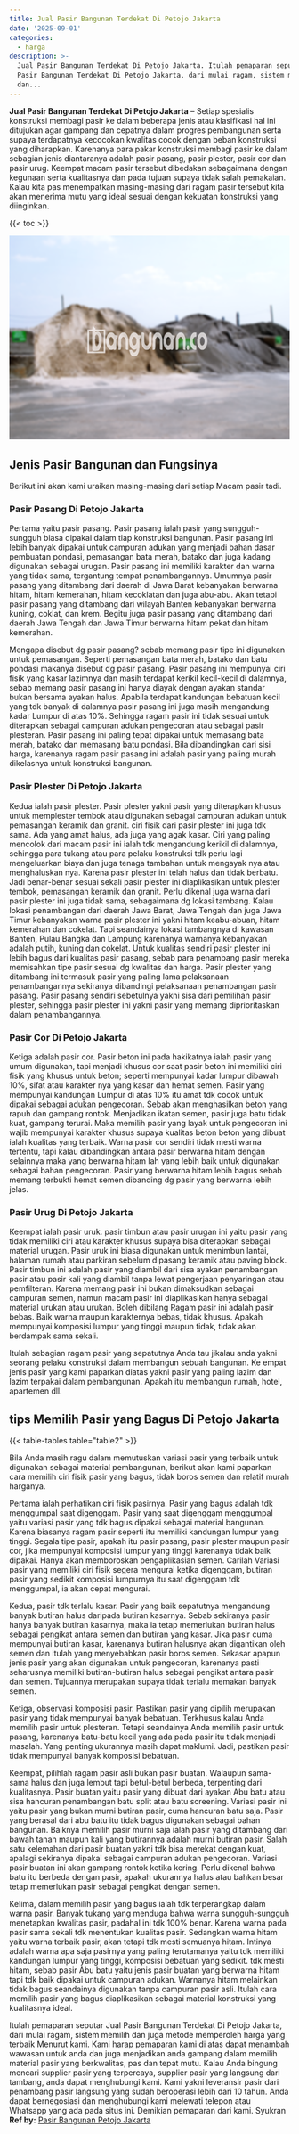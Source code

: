 ```yaml
---
title: Jual Pasir Bangunan Terdekat Di Petojo Jakarta
date: '2025-09-01'
categories:
  - harga
description: >-
  Jual Pasir Bangunan Terdekat Di Petojo Jakarta. Itulah pemaparan seputar Jual
  Pasir Bangunan Terdekat Di Petojo Jakarta, dari mulai ragam, sistem memilih
  dan...
---
```


**Jual Pasir Bangunan Terdekat Di Petojo Jakarta** – Setiap spesialis konstruksi membagi pasir ke dalam beberapa jenis atau klasifikasi hal ini ditujukan agar gampang dan cepatnya dalam progres pembangunan serta supaya terdapatnya kecocokan kwalitas cocok dengan beban konstruksi yang diharapkan. Karenanya para pakar konstruksi membagi pasir ke dalam sebagian jenis diantaranya adalah pasir pasang, pasir plester, pasir cor dan pasir urug. Keempat macam pasir tersebut dibedakan sebagaimana dengan kegunaan serta kualitasnya dan pada tujuan supaya tidak salah pemakaian. Kalau kita pas menempatkan masing-masing dari ragam pasir tersebut kita akan menerima mutu yang ideal sesuai dengan kekuatan konstruksi yang diinginkan.

{{< toc >}}

![Jual Pasir Bangunan Terdekat Di Petojo Jakarta](/images/jual-pasir-bangunan-07.png)

## Jenis Pasir Bangunan dan Fungsinya

Berikut ini akan kami uraikan masing-masing dari setiap Macam pasir tadi.

### Pasir Pasang Di Petojo Jakarta

Pertama yaitu pasir pasang. Pasir pasang ialah pasir yang sungguh-sungguh biasa dipakai dalam tiap konstruksi bangunan. Pasir pasang ini lebih banyak dipakai untuk campuran adukan yang menjadi bahan dasar pembuatan pondasi, pemasangan bata merah, batako dan juga kadang digunakan sebagai urugan. Pasir pasang ini memiliki karakter dan warna yang tidak sama, tergantung tempat penambangannya. Umumnya pasir pasang yang ditambang dari daerah di Jawa Barat kebanyakan berwarna hitam, hitam kemerahan, hitam kecoklatan dan juga abu-abu. Akan tetapi pasir pasang yang ditambang dari wilayah Banten kebanyakan berwarna kuning, coklat, dan krem. Begitu juga pasir pasang yang ditambang dari daerah Jawa Tengah dan Jawa Timur berwarna hitam pekat dan hitam kemerahan.

Mengapa disebut dg pasir pasang? sebab memang pasir tipe ini digunakan untuk pemasangan. Seperti pemasangan bata merah, batako dan batu pondasi makanya disebut dg pasir pasang. Pasir pasang ini mempunyai ciri fisik yang kasar lazimnya dan masih terdapat kerikil kecil-kecil di dalamnya, sebab memang pasir pasang ini hanya diayak dengan ayakan standar bukan bersama ayakan halus. Apabila terdapat kandungan bebatuan kecil yang tdk banyak di dalamnya pasir pasang ini juga masih mengandung kadar Lumpur di atas 10%. Sehingga ragam pasir ini tidak sesuai untuk diterapkan sebagai campuran adukan pengecoran atau sebagai pasir plesteran. Pasir pasang ini paling tepat dipakai untuk memasang bata merah, batako dan memasang batu pondasi. Bila dibandingkan dari sisi harga, karenanya ragam pasir pasang ini adalah pasir yang paling murah dikelasnya untuk konstruksi bangunan.

### Pasir Plester Di Petojo Jakarta

Kedua ialah pasir plester. Pasir plester yakni pasir yang diterapkan khusus untuk memplester tembok atau digunakan sebagai campuran adukan untuk pemasangan keramik dan granit. ciri fisik dari pasir plester ini juga tdk sama. Ada yang amat halus, ada juga yang agak kasar. Ciri yang paling mencolok dari macam pasir ini ialah tdk mengandung kerikil di dalamnya, sehingga para tukang atau para pelaku konstruksi tdk perlu lagi mengeluarkan biaya dan juga tenaga tambahan untuk mengayak nya atau menghaluskan nya. Karena pasir plester ini telah halus dan tidak berbatu. Jadi benar-benar sesuai sekali pasir plester ini diaplikasikan untuk plester tembok, pemasangan keramik dan granit. Perlu dikenal juga warna dari pasir plester ini juga tidak sama, sebagaimana dg lokasi tambang. Kalau lokasi penambangan dari daerah Jawa Barat, Jawa Tengah dan juga Jawa Timur kebanyakan warna pasir plester ini yakni hitam keabu-abuan, hitam kemerahan dan cokelat. Tapi seandainya lokasi tambangnya di kawasan Banten, Pulau Bangka dan Lampung karenanya warnanya kebanyakan adalah putih, kuning dan cokelat. Untuk kualitas sendiri pasir plester ini lebih bagus dari kualitas pasir pasang, sebab para penambang pasir mereka memisahkan tipe pasir sesuai dg kwalitas dan harga. Pasir plester yang ditambang ini termasuk pasir yang paling lama pelaksanaan penambangannya sekiranya dibandingi pelaksanaan penambangan pasir pasang. Pasir pasang sendiri sebetulnya yakni sisa dari pemilihan pasir plester, sehingga pasir plester ini yakni pasir yang memang diprioritaskan dalam penambangannya.

### Pasir Cor Di Petojo Jakarta

Ketiga adalah pasir cor. Pasir beton ini pada hakikatnya ialah pasir yang umum digunakan, tapi menjadi khusus cor saat pasir beton ini memiliki ciri fisik yang khusus untuk beton; seperti mempunyai kadar lumpur dibawah 10%, sifat atau karakter nya yang kasar dan hemat semen. Pasir yang mempunyai kandungan Lumpur di atas 10% itu amat tdk cocok untuk dipakai sebagai adukan pengecoran. Sebab akan menghasilkan beton yang rapuh dan gampang rontok. Menjadikan ikatan semen, pasir juga batu tidak kuat, gampang terurai. Maka memilih pasir yang layak untuk pengecoran ini wajib mempunyai karakter khusus supaya kualitas beton beton yang dibuat ialah kualitas yang terbaik. Warna pasir cor sendiri tidak mesti warna tertentu, tapi kalau dibandingkan antara pasir berwarna hitam dengan selainnya maka yang berwarna hitam lah yang lebih baik untuk digunakan sebagai bahan pengecoran. Pasir yang berwarna hitam lebih bagus sebab memang terbukti hemat semen dibanding dg pasir yang berwarna lebih jelas.

### Pasir Urug Di Petojo Jakarta

Keempat ialah pasir uruk. pasir timbun atau pasir urugan ini yaitu pasir yang tidak memiliki ciri atau karakter khusus supaya bisa diterapkan sebagai material urugan. Pasir uruk ini biasa digunakan untuk menimbun lantai, halaman rumah atau parkiran sebelum dipasang keramik atau paving block. Pasir timbun ini adalah pasir yang diambil dari sisa ayakan penambangan pasir atau pasir kali yang diambil tanpa lewat pengerjaan penyaringan atau pemfilteran. Karena memang pasir ini bukan dimaksudkan sebagai campuran semen, namun macam pasir ini diaplikasikan hanya sebagai material urukan atau urukan. Boleh dibilang Ragam pasir ini adalah pasir bebas. Baik warna maupun karakternya bebas, tidak khusus. Apakah mempunyai komposisi lumpur yang tinggi maupun tidak, tidak akan berdampak sama sekali.

Itulah sebagian ragam pasir yang sepatutnya Anda tau jikalau anda yakni seorang pelaku konstruksi dalam membangun sebuah bangunan. Ke empat jenis pasir yang kami paparkan diatas yakni pasir yang paling lazim dan lazim terpakai dalam pembangunan. Apakah itu membangun rumah, hotel, apartemen dll.

## tips Memilih Pasir yang Bagus Di Petojo Jakarta

{{< table-tables table="table2" >}}

Bila Anda masih ragu dalam memutuskan variasi pasir yang terbaik untuk digunakan sebagai material pembangunan, berikut akan kami paparkan cara memilih ciri fisik pasir yang bagus, tidak boros semen dan relatif murah harganya.

Pertama ialah perhatikan ciri fisik pasirnya. Pasir yang bagus adalah tdk menggumpal saat digenggam. Pasir yang saat digenggam menggumpal yaitu variasi pasir yang tdk bagus dipakai sebagai material bangunan. Karena biasanya ragam pasir seperti itu memiliki kandungan lumpur yang tinggi. Segala tipe pasir, apakah itu pasir pasang, pasir plester maupun pasir cor, jika mempunyai komposisi lumpur yang tinggi karenanya tidak baik dipakai. Hanya akan memboroskan pengaplikasian semen. Carilah Variasi pasir yang memiliki ciri fisik segera mengurai ketika digenggam, butiran pasir yang sedikit komposisi lumpurnya itu saat digenggam tdk menggumpal, ia akan cepat mengurai.

Kedua, pasir tdk terlalu kasar. Pasir yang baik sepatutnya mengandung banyak butiran halus daripada butiran kasarnya. Sebab sekiranya pasir hanya banyak butiran kasarnya, maka ia tetap memerlukan butiran halus sebagai pengikat antara semen dan butiran yang kasar. Jika pasir cuma mempunyai butiran kasar, karenanya butiran halusnya akan digantikan oleh semen dan itulah yang menyebabkan pasir boros semen. Sekasar apapun jenis pasir yang akan digunakan untuk pengecoran, karenanya pasti seharusnya memiliki butiran-butiran halus sebagai pengikat antara pasir dan semen. Tujuannya merupakan supaya tidak terlalu memakan banyak semen.

Ketiga, observasi komposisi pasir. Pastikan pasir yang dipilih merupakan pasir yang tidak mempunyai banyak bebatuan. Terkhusus kalau Anda memilih pasir untuk plesteran. Tetapi seandainya Anda memilih pasir untuk pasang, karenanya batu-batu kecil yang ada pada pasir itu tidak menjadi masalah. Yang penting ukurannya masih dapat maklumi. Jadi, pastikan pasir tidak mempunyai banyak komposisi bebatuan.

Keempat, pilihlah ragam pasir asli bukan pasir buatan. Walaupun sama-sama halus dan juga lembut tapi betul-betul berbeda, terpenting dari kualitasnya. Pasir buatan yaitu pasir yang dibuat dari ayakan Abu batu atau sisa hancuran penambangan batu split atau batu screening. Variasi pasir ini yaitu pasir yang bukan murni butiran pasir, cuma hancuran batu saja. Pasir yang berasal dari abu batu itu tidak bagus digunakan sebagai bahan bangunan. Baiknya memilih pasir murni saja ialah pasir yang ditambang dari bawah tanah maupun kali yang butirannya adalah murni butiran pasir. Salah satu kelemahan dari pasir buatan yakni tdk bisa merekat dengan kuat, apalagi sekiranya dipakai sebagai campuran adukan pengecoran. Variasi pasir buatan ini akan gampang rontok ketika kering. Perlu dikenal bahwa batu itu berbeda dengan pasir, apakah ukurannya halus atau bahkan besar tetap memerlukan pasir sebagai pengikat dengan semen.

Kelima, dalam memilih pasir yang bagus ialah tdk terperangkap dalam warna pasir. Banyak tukang yang menduga bahwa warna sungguh-sungguh menetapkan kwalitas pasir, padahal ini tdk 100% benar. Karena warna pada pasir sama sekali tdk menentukan kualitas pasir. Sedangkan warna hitam yaitu warna terbaik pasir, akan tetapi tdk mesti semuanya hitam. Intinya adalah warna apa saja pasirnya yang paling terutamanya yaitu tdk memiliki kandungan lumpur yang tinggi, komposisi bebatuan yang sedikit. tdk mesti hitam, sebab pasir Abu batu yaitu jenis pasir buatan yang berwarna hitam tapi tdk baik dipakai untuk campuran adukan. Warnanya hitam melainkan tidak bagus seandainya digunakan tanpa campuran pasir asli. Itulah cara memilih pasir yang bagus diaplikasikan sebagai material konstruksi yang kualitasnya ideal.

Itulah pemaparan seputar Jual Pasir Bangunan Terdekat Di Petojo Jakarta, dari mulai ragam, sistem memilih dan juga metode memperoleh harga yang terbaik Menurut kami. Kami harap pemaparan kami di atas dapat menambah wawasan untuk anda dan juga menjadikan anda gampang dalam memilih material pasir yang berkwalitas, pas dan tepat mutu. Kalau Anda bingung mencari supplier pasir yang terpercaya, supplier pasir yang langsung dari tambang, anda dapat menghubungi kami. Kami yakni leveransir pasir dari penambang pasir langsung yang sudah beroperasi lebih dari 10 tahun. Anda dapat bernegosiasi dan menghubungi kami melewati telepon atau Whatsapp yang ada pada situs ini. Demikian pemaparan dari kami. Syukran
**Ref by:** [Pasir Bangunan Petojo Jakarta](https://id.wikipedia.org/wiki/Pasir)
